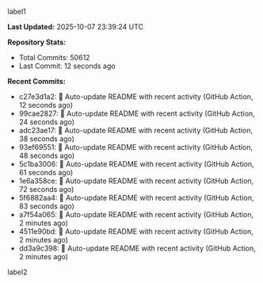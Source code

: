 
label1 
<!-- ACTIVITY_START -->
**Last Updated:** 2025-10-07 23:39:24 UTC

**Repository Stats:**
- Total Commits: 50612
- Last Commit: 12 seconds ago

**Recent Commits:**
- c27e3d1a2: 🤖 Auto-update README with recent activity (GitHub Action, 12 seconds ago)
- 99cae2827: 🤖 Auto-update README with recent activity (GitHub Action, 24 seconds ago)
- adc23ae17: 🤖 Auto-update README with recent activity (GitHub Action, 38 seconds ago)
- 93ef69551: 🤖 Auto-update README with recent activity (GitHub Action, 48 seconds ago)
- 5c1ba3006: 🤖 Auto-update README with recent activity (GitHub Action, 61 seconds ago)
- 1e6a358ce: 🤖 Auto-update README with recent activity (GitHub Action, 72 seconds ago)
- 5f6882aa4: 🤖 Auto-update README with recent activity (GitHub Action, 83 seconds ago)
- a7f54a065: 🤖 Auto-update README with recent activity (GitHub Action, 2 minutes ago)
- 4511e90bd: 🤖 Auto-update README with recent activity (GitHub Action, 2 minutes ago)
- dd3a9c398: 🤖 Auto-update README with recent activity (GitHub Action, 2 minutes ago)
<!-- ACTIVITY_END -->

label2
